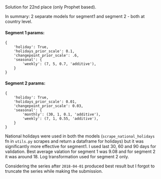 Solution for 22nd place (only Prophet based).

In summary: 2 separate models for segment1 and segment 2 - both at country level.

#### Segment 1 params:
```
{
    'holiday': True,
    'holidays_prior_scale': 0.1,
    'changepoint_prior_scale': .6,
    'seasonal': {
        'weekly': (7, 5, 0.7, 'additive'),
    }
}
```
#### Segment 2 params:

```
{
    'holiday': True,
    'holidays_prior_scale': 0.01,
    'changepoint_prior_scale': 0.03,
    'seasonal': {
        'monthly': (30, 1, 0.1, 'additive'),
        'weekly': (7, 1, 0.55, 'additive'),
    }
}
```

National holidays were used in both the models (`scrape_national_holidays` fn in `utils.py` scrapes and return a dataframe for holidays) but it was significantly more effective for segment1. I used last 30, 60 and 90 days for validation. Best average valation for segment 1 was 9.08 and for segment 2 it was around 18. Log transformation used for segment 2 only.

Considering the series after `2018-04-01` produced best result but I forgot to truncate the series while making the submission.